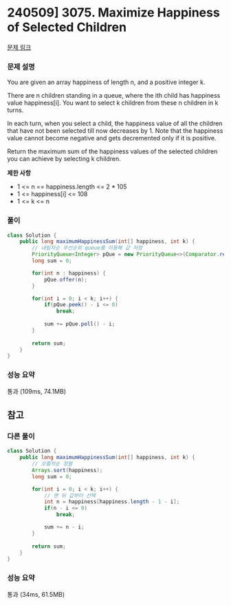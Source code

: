 # 240509] 3075. Maximize Happiness of Selected Children

[문제 링크](https://leetcode.com/problems/maximize-happiness-of-selected-children/description/)

### 문제 설명
You are given an array happiness of length n, and a positive integer k.  

There are n children standing in a queue, where the ith child has happiness value happiness[i]. You want to select k children from these n children in k turns.  

In each turn, when you select a child, the happiness value of all the children that have not been selected till now decreases by 1. Note that the happiness value cannot become negative and gets decremented only if it is positive.  

Return the maximum sum of the happiness values of the selected children you can achieve by selecting k children.  

**제한 사항**  
* 1 <= n == happiness.length <= 2 * 105
* 1 <= happiness[i] <= 108
* 1 <= k <= n

### 풀이
```java
class Solution {
    public long maximumHappinessSum(int[] happiness, int k) {
        // 내림차순 우선순위 queue를 이용해 값 저장
        PriorityQueue<Integer> pQue = new PriorityQueue<>(Comparator.reverseOrder());
        long sum = 0;

        for(int n : happiness) {
            pQue.offer(n);
        }

        for(int i = 0; i < k; i++) {
            if(pQue.peek() - i <= 0)
                break;
                
            sum += pQue.poll() - i;
        }
        
        return sum;
    }
}
```

### 성능 요약
통과 (109ms, 74.1MB)

## 참고

###  다른 풀이
```java
class Solution {
    public long maximumHappinessSum(int[] happiness, int k) {
        // 오름차순 정렬
        Arrays.sort(happiness);
        long sum = 0;

        for(int i = 0; i < k; i++) {
            // 맨 뒤 값부터 선택
            int n = happiness[happiness.length - 1 - i];
            if(n - i <= 0)
                break;

            sum += n - i;
        }
        
        return sum;
    }
}
```

### 성능 요약
통과 (34ms, 61.5MB)
